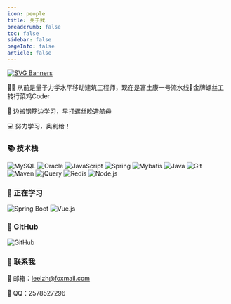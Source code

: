 ```yaml
---
icon: people
title: 关于我
breadcrumb: false
toc: false
sidebar: false
pageInfo: false
article: false
---
```

[![SVG Banners](https://svg-banners.vercel.app/api?type=origin&text1=Hey%20Yo!%20😜&width=800&height=400)](https://github.com/Akshay090/svg-banners)

👨‍💻 从前是量子力学水平移动建筑工程师，现在是富土康一号流水线🥇金牌螺丝工转行菜鸡Coder

🌱 边搬钢筋边学习，早打螺丝晚造航母

💻 努力学习，奥利给！

### 📚 技术栈
![MySQL](https://img.shields.io/badge/MySQL-black?logo=mysql) ![Oracle](https://img.shields.io/badge/Oracle-black?logo=oracle) ![JavaScript](https://img.shields.io/badge/JavaScript-black?logo=javascript) ![Spring](https://img.shields.io/badge/Spring-black?logo=spring) ![Mybatis](https://img.shields.io/badge/Mybatis-black?logo=mybatis) ![Java](https://img.shields.io/badge/Java-black?logo=java) ![Git](https://img.shields.io/badge/Git-black?logo=git) ![Maven](https://img.shields.io/badge/Maven-black?logo=apachemaven) ![jQuery](https://img.shields.io/badge/jQuery-black?logo=jquery) ![Redis](https://img.shields.io/badge/Redis-black?logo=redis) ![Node.js](https://img.shields.io/badge/Node.js-black?logo=nodedotjs) 


### 🚀 正在学习
![Spring Boot](https://img.shields.io/badge/springboot-black?logo=springboot) ![Vue.js](https://img.shields.io/badge/Vue.js-black?logo=vuedotjs) 

### 🌈 GitHub

![GitHub](http://github-profile-summary-cards.vercel.app/api/cards/profile-details?username=leekihom&theme=github)

### 💬 联系我

📮 邮箱：<a href="mailto:leelzh@foxmail.com" style="text-decoration: none">leelzh@foxmail.com</a>

🐧 QQ：<a href="tencent://message/?uin=undefined&amp;Site=&amp;Menu=yes" style="text-decoration: none">2578527296</a>

